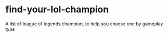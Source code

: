 # find-your-lol-champion
A list of league of legends champion, to help you choose one by gameplay type
